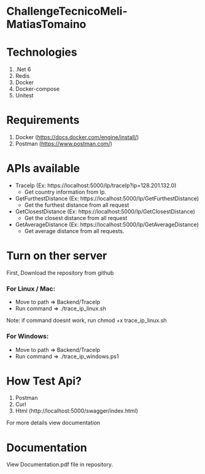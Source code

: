 # ChallengeTecnicoMeli-MatiasTomaino

# Technologies 
1. .Net 6
2. Redis
3. Docker
4. Docker-compose
5. Unitest

# Requirements
1. Docker (https://docs.docker.com/engine/install/)
2. Postman (https://www.postman.com/)

# APIs available
- TraceIp (Ex: https://localhost:5000/Ip/traceIp?ip=128.201.132.0)
    - Get country information from Ip.
- GetFurthestDistance (Ex: https://localhost:5000/Ip/GetFurthestDistance)
    - Get the furthest distance from all request
- GetClosestDistance (Ex: https://localhost:5000/Ip/GetClosestDistance)
    - Get the closest distance from all request
- GetAverageDistance (Ex: https://localhost:5000/Ip/GetAverageDistance)
    - Get average distance from all requests.

# Turn on ther server 

First, Download the repository from github

### For Linux / Mac:

-  Move to path => Backend/TraceIp
-  Run command => ./trace_ip_linux.sh 

Note: if command doesnt work, run chmod +x trace_ip_linux.sh

### For Windows:

- Move to path => Backend/TraceIp
- Run command => ./trace_ip_windows.ps1

# How Test Api?
1. Postman
2. Curl
3. Html (http://localhost:5000/swagger/index.html)

For more details view documentation

# Documentation
View Documentation.pdf file in repository.
